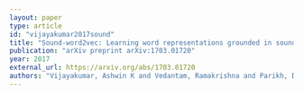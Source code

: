 ```yaml
---
layout: paper
type: article
id: "vijayakumar2017sound"
title: "Sound-word2vec: Learning word representations grounded in sounds"
publication: "arXiv preprint arXiv:1703.01720"
year: 2017
external_url: https://arxiv.org/abs/1703.01720
authors: "Vijayakumar, Ashwin K and Vedantam, Ramakrishna and Parikh, Devi"
---
```

